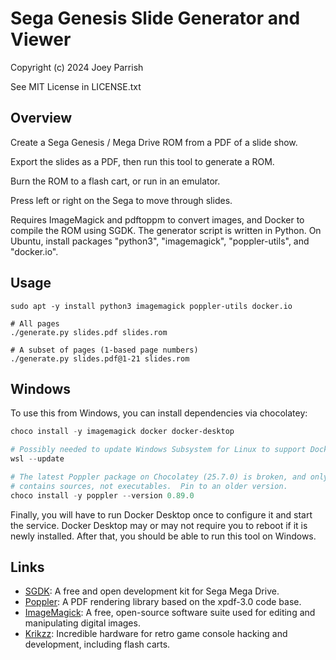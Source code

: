 # Sega Genesis Slide Generator and Viewer

Copyright (c) 2024 Joey Parrish

See MIT License in LICENSE.txt


## Overview

Create a Sega Genesis / Mega Drive ROM from a PDF of a slide show.

Export the slides as a PDF, then run this tool to generate a ROM.

Burn the ROM to a flash cart, or run in an emulator.

Press left or right on the Sega to move through slides.

Requires ImageMagick and pdftoppm to convert images, and Docker to compile the
ROM using SGDK.  The generator script is written in Python.  On Ubuntu, install
packages "python3", "imagemagick", "poppler-utils", and "docker.io".


## Usage

```
sudo apt -y install python3 imagemagick poppler-utils docker.io

# All pages
./generate.py slides.pdf slides.rom

# A subset of pages (1-based page numbers)
./generate.py slides.pdf@1-21 slides.rom
```


## Windows

To use this from Windows, you can install dependencies via chocolatey:

```ps1
choco install -y imagemagick docker docker-desktop

# Possibly needed to update Windows Subsystem for Linux to support Docker:
wsl --update

# The latest Poppler package on Chocolatey (25.7.0) is broken, and only
# contains sources, not executables.  Pin to an older version.
choco install -y poppler --version 0.89.0
```

Finally, you will have to run Docker Desktop once to configure it and start the
service.  Docker Desktop may or may not require you to reboot if it is newly
installed.  After that, you should be able to run this tool on Windows.


## Links

 - [SGDK](https://github.com/Stephane-D/SGDK): A free and open development kit
   for Sega Mega Drive.
 - [Poppler](https://poppler.freedesktop.org/): A PDF rendering library based
   on the xpdf-3.0 code base.
 - [ImageMagick](https://imagemagick.org/): A free, open-source software suite
   used for editing and manipulating digital images.
 - [Krikzz](https://krikzz.com/our-products/cartridges/): Incredible hardware
   for retro game console hacking and development, including flash carts.
